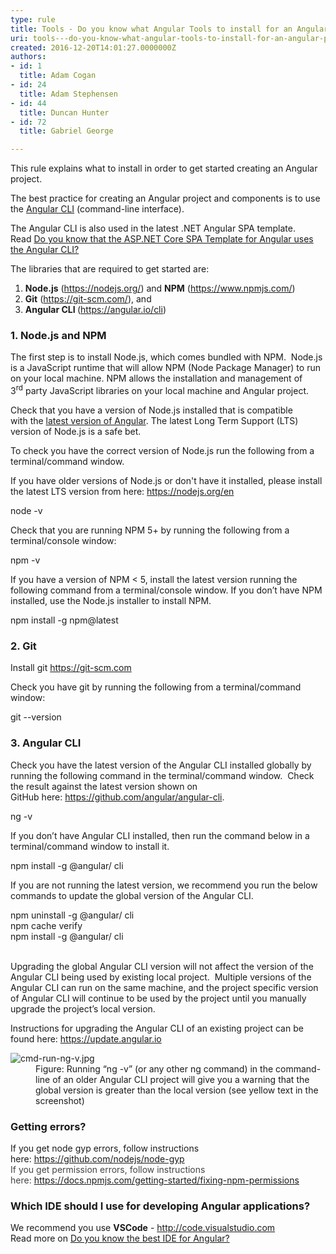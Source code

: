 ```yaml
---
type: rule
title: Tools - Do you know what Angular Tools to install for an Angular project?
uri: tools---do-you-know-what-angular-tools-to-install-for-an-angular-project
created: 2016-12-20T14:01:27.0000000Z
authors:
- id: 1
  title: Adam Cogan
- id: 24
  title: Adam Stephensen
- id: 44
  title: Duncan Hunter
- id: 72
  title: Gabriel George

---
```




<span class='intro'> <p>​This rule explains what to install in order to get started creating an Angular project. <br></p><p>The best practice for creating an Angular project and components is to use the <a href="https&#58;//angular.io/cli">Angular CLI</a> (command-line interface).</p><p>The Angular CLI is also used in the latest .NET Angular SPA template. <br>Read&#160;<a href="/_layouts/15/FIXUPREDIRECT.ASPX?WebId=3dfc0e07-e23a-4cbb-aac2-e778b71166a2&amp;TermSetId=07da3ddf-0924-4cd2-a6d4-a4809ae20160&amp;TermId=f208f385-9644-42d0-899f-4472c48d6f66">Do you know that the ASP.NET Core SPA Template for Angular uses the Angular CLI?</a><br></p><p>The libraries that are required to get started are&#58;</p><ol><li><b>Node.js</b> (<a href="https&#58;//nodejs.org/">https&#58;//nodejs.org/</a>) and <b>NPM</b> (<a href="https&#58;//www.npmjs.com/">https&#58;//www.npmjs.com/</a>)</li><li><b>Git</b> (<a href="https&#58;//git-scm.com/">https&#58;//git-scm.com/</a>), and</li><li><b>Angular CLI </b>(<a href="https&#58;//angular.io/cli">https&#58;//angular.io/cli</a>)​<br></li></ol> </span>

<h3 class="ssw15-rteElement-H3">1. Node.js and NPM</h3><p>The first step is to install Node.js, which comes bundled with NPM.&#160; Node.js is a JavaScript runtime that will allow NPM (Node Package Manager) to run on your local machine. NPM allows the installation and management of 3<sup>rd</sup>&#160;party JavaScript libraries on your local machine and Angular project. <br></p><p>Check that you have a version of Node.js&#160;installed that is compatible with&#160;the&#160;<a href="https&#58;//angular.io/guide/quickstart%22%20%5cl%20%22nodejs">latest version of&#160;Angular</a>. The latest Long Term Support (LTS) version of Node.js is a safe bet.&#160;&#160;</p><p>To check you have the correct version of Node.js run the following from a terminal/command window.</p><p>If you have older versions of Node.js or don't have it installed, please install the latest LTS&#160;version from here&#58;​&#160;<a href="https&#58;//nodejs.org/en/">https&#58;//nodejs.org/en</a><br></p><p class="ssw15-rteElement-CodeArea">node -v</p><div><p>Check that you are running NPM 5+ by running the following from a terminal/console window&#58;</p><p class="ssw15-rteElement-CodeArea">npm -v</p><p class="ssw15-rteElement-P">If you have a version of NPM &lt; 5, install the latest version running the following command from a terminal/console window. If you don’t have NPM installed, use the Node.js installer to install NPM.</p><p class="ssw15-rteElement-CodeArea">npm install -g npm@latest <br></p><h3 class="ssw15-rteElement-H3">2. Git <br></h3><p>Install git&#160;<a href="https&#58;//git-scm.com/">https&#58;//git-scm.com</a>&#160;</p><p>Check you have git by running the following from a terminal/command window&#58;</p><p class="ssw15-rteElement-CodeArea">git --version&#160;<br></p><h3>3. Angular CLI</h3>Check you have the latest version of the Angular CLI&#160;installed globally by running the following command in the terminal/command window.&#160; Check the result against the latest version shown on GitHub&#160;here&#58;&#160;<a href="https&#58;//github.com/angular/angular-cli">https&#58;//github.com/angular/angular-cli</a>.<p class="ssw15-rteElement-CodeArea">ng -v</p><p>​If you don’t have Angular CLI installed, then run the command below in a terminal/command window to install it.</p><p class="ssw15-rteElement-CodeArea">npm install -g&#160;@angular/ cli</p><p>If you are not running the latest version, we recommend you run the below commands to update the global version of the Angular CLI.&#160;</p><p class="ssw15-rteElement-CodeArea">npm uninstall -g @angular/ cli&#160;<br>npm cache verify<br>npm install -g&#160;@angular/ cli</p><p>
      <br>Upgrading the global Angular CLI version will not affect the version of the Angular CLI being used by existing local project. &#160;Multiple versions of the Angular CLI can run on the same machine, and the project specific version of Angular CLI will continue to be used by the project until you manually upgrade the project’s local version.&#160;</p><p>Instructions for upgrading the Angular CLI of an existing project can be found here&#58; <a href="https&#58;//update.angular.io/">https&#58;//update.angular.io</a><br></p><dl class="image"><dt> <img src="/PublishingImages/cmd-run-ng-v.jpg" alt="cmd-run-ng-v.jpg" /> </dt><dd>Figure&#58; Running “ng -v” (or any other ng command) in the command-line of an older Angular CLI project will give you a warning that the global version is greater than the local version (see yellow text in the screenshot)<br></dd></dl><h3 class="ssw15-rteElement-H3">Getting errors?<br></h3><p></p><p class="ssw15-rteElement-P">If you get node gyp errors, follow instructions here&#58;&#160;<a href="https&#58;//github.com/nodejs/node-gyp">https&#58;//github.com/nodejs/node-gyp</a><br><span style="color&#58;#444444;">If you get permission errors,&#160;follow instructions here&#58;&#160;</span><a href="https&#58;//docs.npmjs.com/getting-started/fixing-npm-permissions">https&#58;//docs.npmjs.com/getting-started/fixing-npm-permissions</a><br></p><p></p><h3 class="ssw15-rteElement-H3">Which IDE should I use for developing Angular applications?</h3><p>We recommend you use&#160;<strong>VSCode</strong>&#160;-&#160;<a href="http&#58;//code.visualstudio.com/">http&#58;//code.visualstudio.com</a><br>Read more on&#160;<a href="/_layouts/15/FIXUPREDIRECT.ASPX?WebId=3dfc0e07-e23a-4cbb-aac2-e778b71166a2&amp;TermSetId=07da3ddf-0924-4cd2-a6d4-a4809ae20160&amp;TermId=481b8d76-c2aa-4452-954a-26bb11628ba0">Do you know the best IDE for Angular?</a><br></p></div>


